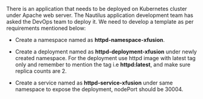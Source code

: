 There is an application that needs to be deployed on Kubernetes cluster under Apache web server. The Nautilus application development team has asked the DevOps team to deploy it. We need to develop a template as per requirements mentioned below:


* Create a namespace named as **httpd-namespace-xfusion**.

* Create a deployment named as **httpd-deployment-xfusion** under newly created namespace. For the deployment use httpd image with latest tag only and remember to mention the tag i.e **httpd:latest**, and make sure replica counts are 2.

* Create a service named as **httpd-service-xfusion** under same namespace to expose the deployment, nodePort should be 30004.